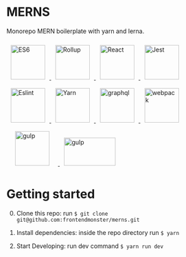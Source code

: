 # MERNS

<p align="center">
  <p>Monorepo MERN boilerplate with yarn and lerna.</p>
  <a href="#">
    <img src="https://rawgithub.com/gilbarbara/logos/master/logos/javascript.svg" alt="ES6" height="80" style="margin: 10px;"/>
  </a>
  <a href="#">
    <img src="https://rawgithub.com/gilbarbara/logos/master/logos/rollup.svg" alt="Rollup" height="80" style="margin: 10px;"/>
  </a>
  <a href="#">
    <img src="https://rawgithub.com/gilbarbara/logos/master/logos/react.svg" alt="React" height="80" style="margin: 10px;"/>
  </a>
  <a href="#">
    <img src="https://rawgithub.com/gilbarbara/logos/master/logos/jest.svg" alt="Jest" height="80" style="margin: 10px;"/>
  </a>
  <a href="#">
    <img src="https://rawgithub.com/gilbarbara/logos/master/logos/eslint.svg" alt="Eslint" height="80" style="margin: 10px;"/>
  </a>
  <a href="#">
    <img src="https://rawgithub.com/gilbarbara/logos/master/logos/yarn.svg" alt="Yarn" height="80" style="margin: 10px;"/>
  </a>
  <a href="#">
    <img src="https://rawgithub.com/gilbarbara/logos/master/logos/graphql.svg" alt="graphql" height="80" style="margin: 10px;"/>
  </a>
  <a href="#">
    <img src="https://rawgithub.com/gilbarbara/logos/master/logos/webpack.svg" alt="webpack" height="80" style="margin: 10px;"/>
  </a>
  <a href="#">
    <img src="https://rawgithub.com/gilbarbara/logos/master/logos/gulp.svg" alt="gulp" height="80" style="margin: 10px 20px;"/>
  </a>
  <a href="#">
    <img src="https://rawgithub.com/gilbarbara/logos/master/logos/babel.svg" alt="gulp" height="65" width="120" style="margin: 10px 10px;"/>
  </a>
</p>

# Getting started

0. Clone this repo: run `$ git clone git@github.com:frontendmonster/merns.git`

0. Install dependencies: inside the repo directory run `$ yarn`

0. Start Developing: run dev command `$ yarn run dev`
